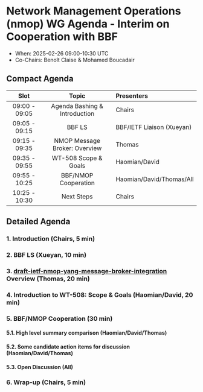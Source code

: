 # Network Management Operations (nmop) WG Agenda - Interim on Cooperation with BBF

* When: 2025-02-26 09:00-10:30 UTC
* Co-Chairs: Benoît Claise & Mohamed Boucadair

## Compact Agenda

| Slot          | Topic                                | Presenters               |
|:-------------:|:------------------------------------:|:-------------------------|
| 09:00 - 09:05 | Agenda Bashing & Introduction        | Chairs                   |
| 09:05 - 09:15 | BBF LS                               | BBF/IETF Liaison (Xueyan)|
| 09:15 - 09:35 | NMOP Message Broker: Overview        | Thomas                   |
| 09:35 - 09:55 | WT-508 Scope & Goals                 | Haomian/David            |
| 09:55 - 10:25 | BBF/NMOP Cooperation                 | Haomian/David/Thomas/All |
| 10:25 - 10:30 | Next Steps                           | Chairs                   |

## Detailed Agenda

### 1. Introduction (Chairs, 5 min)

### 2. BBF LS (Xueyan, 10 min)

### 3. [draft-ietf-nmop-yang-message-broker-integration](https://datatracker.ietf.org/doc/draft-ietf-nmop-yang-message-broker-integration/) Overview (Thomas, 20 min)

### 4. Introduction to WT-508: Scope & Goals (Haomian/David, 20 min)

### 5. BBF/NMOP Cooperation (30 min)
####  5.1. High level summary comparison (Haomian/David/Thomas)
####  5.2. Some candidate action items for discussion (Haomian/David/Thomas)
####  5.3. Open Discussion (All)

### 6. Wrap-up (Chairs, 5 min)
